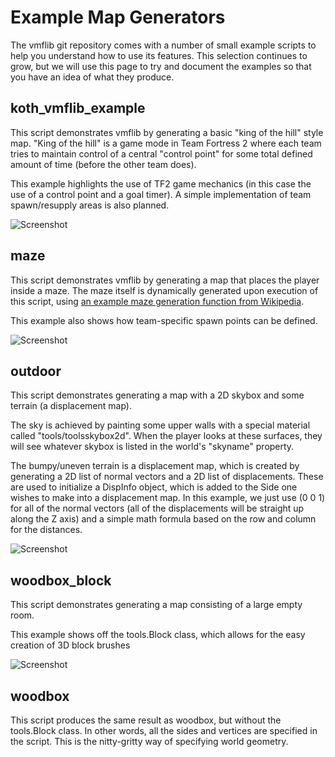 # Example Map Generators

The vmflib git repository comes with a number of small example scripts to help 
you understand how to use its features.  This selection continues to grow, but 
we will use this page to try and document the examples so that you have an idea 
of what they produce.

## koth_vmflib_example

This script demonstrates vmflib by generating a basic "king of the hill" style
map.  "King of the hill" is a game mode in Team Fortress 2 where each team tries
to maintain control of a central "control point" for some total defined amount
of time (before the other team does).

This example highlights the use of TF2 game mechanics (in this case the use of
a control point and a goal timer). A simple implementation of team 
spawn/resupply areas is also planned.

![Screenshot](http://cloud-2.steampowered.com/ugc/846950070908531474/C3CEA0E5F0735E08F5D6C4B406D637DAB06B921D/)

## maze

This script demonstrates vmflib by generating a map that places the player
inside a maze. The maze itself is dynamically generated upon execution of 
this script, using 
[an example maze generation function from Wikipedia](http://en.wikipedia.org/wiki/Maze_generation_algorithm#Python_code_example).

This example also shows how team-specific spawn points can be defined.

![Screenshot](http://cloud-2.steampowered.com/ugc/882975577032290990/09BFE0F9713A3C28446FB17C29A989FAFF747C1E/)

## outdoor

This script demonstrates generating a map with a 2D skybox and
some terrain (a displacement map).

The sky is achieved by painting some upper walls with a special material called 
"tools/toolsskybox2d".  When the player looks at these surfaces, they will see 
whatever skybox is listed in the world's "skyname" property.

The bumpy/uneven terrain is a displacement map, which is created by generating a 
2D list of normal vectors and a 2D list of displacements.  These are used to 
initialize a DispInfo object, which is added to the Side one wishes to make into 
a displacement map.  In this example, we just use (0 0 1) for all of the normal 
vectors (all of the displacements will be straight up along the Z axis) and a 
simple math formula based on the row and column for the distances.

![Screenshot](http://cloud-2.steampowered.com/ugc/882975388098105059/8C8283FB3889DD1DC6BC035FBA97F4CD0464A94B/)

## woodbox_block

This script demonstrates generating a map consisting of a large
empty room.

This example shows off the tools.Block class, which allows for the easy
creation of 3D block brushes

![Screenshot](http://cloud-2.steampowered.com/ugc/882975388098605721/AE8F89604470891EE23554C7B84116DC49F5A8DF/)

## woodbox

This script produces the same result as woodbox, but without the tools.Block 
class.  In other words, all the sides and vertices are specified in the script. 
This is the nitty-gritty way of specifying world geometry.
